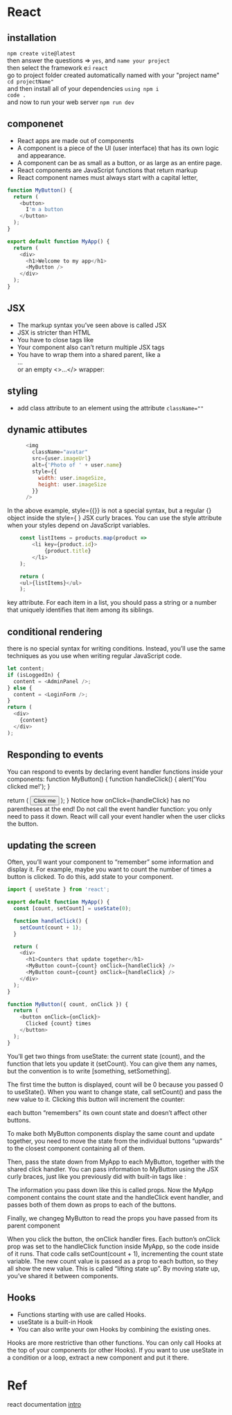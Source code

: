 # React

## installation
`npm create vite@latest`\
then answer the questions => `yes`, and `name your project`\
then select the framework e:i `react`\
go to project folder created automatically named with your "project name" `cd projectName"`\
and then install all of your dependencies `using npm i`\
`code .`\
and now to run your web server `npm run dev`
## componenet
- React apps are made out of components
- A component is a piece of the UI (user interface) that has its own logic and appearance.
- A component can be as small as a button, or as large as an entire page.
- React components are JavaScript functions that return markup
- React component names must always start with a capital letter,
```js
function MyButton() {
  return (
    <button>
      I'm a button
    </button>
  );
}

export default function MyApp() {
  return (
    <div>
      <h1>Welcome to my app</h1>
      <MyButton />
    </div>
  );
}
```

## JSX
- The markup syntax you’ve seen above is called JSX
- JSX is stricter than HTML
- You have to close tags like <br />
- Your component also can’t return multiple JSX tags
- You have to wrap them into a shared parent, like a <div>...</div> or an empty <>...</> wrapper:

## styling
- add class attribute to an element using the attribute `className=""`

## dynamic attibutes
```js
      <img
        className="avatar"
        src={user.imageUrl}
        alt={'Photo of ' + user.name}
        style={{
          width: user.imageSize,
          height: user.imageSize
        }}
      />
```
In the above example, style={{}} is not a special syntax, but a regular {} object inside the style={ } JSX curly braces. You can use the style attribute when your styles depend on JavaScript variables.
```js
    const listItems = products.map(product =>
        <li key={product.id}>
            {product.title}
        </li>
    );

    return (
    <ul>{listItems}</ul>
    );
```
key attribute. For each item in a list, you should pass a string or a number that uniquely identifies that item among its siblings.

## conditional rendering
there is no special syntax for writing conditions. Instead, you’ll use the same techniques as you use when writing regular JavaScript code. 

```js
let content;
if (isLoggedIn) {
  content = <AdminPanel />;
} else {
  content = <LoginForm />;
}
return (
  <div>
    {content}
  </div>
);
```

## Responding to events
You can respond to events by declaring event handler functions inside your components:
function MyButton() {
  function handleClick() {
    alert('You clicked me!');
  }

  return (
    <button onClick={handleClick}>
      Click me
    </button>
  );
}
Notice how onClick={handleClick} has no parentheses at the end! Do not call the event handler function: you only need to pass it down. React will call your event handler when the user clicks the button.

## updating the screen
Often, you’ll want your component to “remember” some information and display it. For example, maybe you want to count the number of times a button is clicked. To do this, add state to your component.

```js
import { useState } from 'react';

export default function MyApp() {
  const [count, setCount] = useState(0);

  function handleClick() {
    setCount(count + 1);
  }

  return (
    <div>
      <h1>Counters that update together</h1>
      <MyButton count={count} onClick={handleClick} />
      <MyButton count={count} onClick={handleClick} />
    </div>
  );
}

function MyButton({ count, onClick }) {
  return (
    <button onClick={onClick}>
      Clicked {count} times
    </button>
  );
}
```
You’ll get two things from useState: the current state (count), and the function that lets you update it (setCount). You can give them any names, but the convention is to write [something, setSomething].

The first time the button is displayed, count will be 0 because you passed 0 to useState(). When you want to change state, call setCount() and pass the new value to it. Clicking this button will increment the counter:

each button “remembers” its own count state and doesn’t affect other buttons.

To make both MyButton components display the same count and update together, you need to move the state from the individual buttons “upwards” to the closest component containing all of them.

Then, pass the state down from MyApp to each MyButton, together with the shared click handler. You can pass information to MyButton using the JSX curly braces, just like you previously did with built-in tags like <img>:

The information you pass down like this is called props. Now the MyApp component contains the count state and the handleClick event handler, and passes both of them down as props to each of the buttons.

Finally, we changeg MyButton to read the props you have passed from its parent component

When you click the button, the onClick handler fires. Each button’s onClick prop was set to the handleClick function inside MyApp, so the code inside of it runs. That code calls setCount(count + 1), incrementing the count state variable. The new count value is passed as a prop to each button, so they all show the new value. This is called “lifting state up”. By moving state up, you’ve shared it between components.

## Hooks
- Functions starting with use are called Hooks. 
- useState is a built-in Hook
- You can also write your own Hooks by combining the existing ones.

Hooks are more restrictive than other functions. You can only call Hooks at the top of your components (or other Hooks). If you want to use useState in a condition or a loop, extract a new component and put it there.

# Ref
react documentation [intro](https://react.dev/learn)
